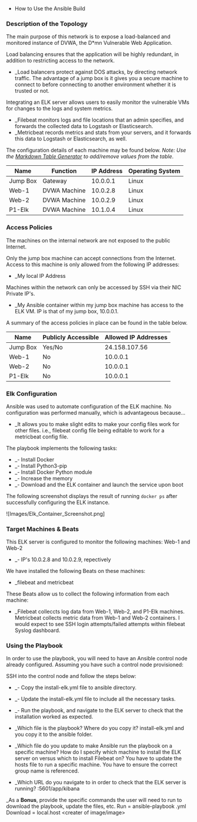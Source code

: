 - How to Use the Ansible Build


### Description of the Topology

The main purpose of this network is to expose a load-balanced and monitored instance of DVWA, the D*mn Vulnerable Web Application.

Load balancing ensures that the application will be highly redundant, in addition to restricting access to the network.
- _Load balancers protect against DOS attacks, by directing network traffic.  The advantage of a jump box is it gives you a secure machine to connect to before connecting to another environment whether it is trusted or not.

Integrating an ELK server allows users to easily monitor the vulnerable VMs for changes to the logs and system metrics.
- _Filebeat monitors logs and file locations that an admin specifies, and forwards the collected data to Logstash or Elasticsearch.  
- _Metricbeat records metrics and stats from your servers, and it forwards this data to Logstash or Elasticsearch, as well. 

The configuration details of each machine may be found below.
_Note: Use the [Markdown Table Generator](http://www.tablesgenerator.com/markdown_tables) to add/remove values from the table_.

| Name     | Function     | IP Address | Operating System |
|----------|--------------|------------|------------------|
| Jump Box | Gateway      | 10.0.0.1   | Linux            |
| Web-1    | DVWA Machine | 10.0.2.8   | Linux            |
| Web-2    | DVWA Machine | 10.0.2.9   | Linux            |
| P1-Elk   | DVWA Machine | 10.1.0.4   | Linux            |

### Access Policies

The machines on the internal network are not exposed to the public Internet. 

Only the jump box machine can accept connections from the Internet. Access to this machine is only allowed from the following IP addresses:
- _My local IP Address 

Machines within the network can only be accessed by SSH via their NIC Private IP's.
- _My Ansible container within my jump box machine has access to the ELK VM.  IP is that of my jump box, 10.0.0.1.    

A summary of the access policies in place can be found in the table below.

| Name     | Publicly Accessible | Allowed IP Addresses |
|----------|---------------------|----------------------|
| Jump Box | Yes/No              | 24.158.107.56        |
| Web-1    | No                  | 10.0.0.1             |
| Web-2    | No                  | 10.0.0.1             |
| P1-Elk   | No                  | 10.0.0.1             |

### Elk Configuration

Ansible was used to automate configuration of the ELK machine. No configuration was performed manually, which is advantageous because...
- _It allows you to make slight edits to make your config files work for other files.  i.e., filebeat config file being editable to work for a metricbeat config file. 

The playbook implements the following tasks:
- _- Install Docker
- _- Install Python3-pip
- _- Install Docker Python module 
- _- Increase the memory 
- _- Download and the ELK container and launch the service upon boot 


The following screenshot displays the result of running `docker ps` after successfully configuring the ELK instance.

![Images/Elk_Container_Screenshot.png]

### Target Machines & Beats
This ELK server is configured to monitor the following machines: Web-1 and Web-2
- _- IP's 10.0.2.8 and 10.0.2.9, repectively 

We have installed the following Beats on these machines:
- _filebeat and metricbeat 

These Beats allow us to collect the following information from each machine:
- _Filebeat colleccts log data from Web-1, Web-2, and P1-Elk machines.  Metricbeat collects metric data from Web-1 and Web-2 containers.  I would expect to see SSH login attempts/failed attempts within filebeat Syslog dashboard.  

### Using the Playbook
In order to use the playbook, you will need to have an Ansible control node already configured. Assuming you have such a control node provisioned: 

SSH into the control node and follow the steps below:
- _- Copy the install-elk.yml file to ansible directory.
- _- Update the install-elk.yml file to include all the necessary tasks.  
- _- Run the playbook, and navigate to the ELK server to check that the installation worked as expected.

- _Which file is the playbook? Where do you copy it? install-elk.yml and you copy it to the ansible folder. 
- _Which file do you update to make Ansible run the playbook on a specific machine? How do I specify which machine to install the ELK server on versus which to install Filebeat on? You have to update the hosts file to run a specific machine.  You have to ensure the correct group name is referenced.  
- _Which URL do you navigate to in order to check that the ELK server is running? <My VM Public IP>:5601/app/kibana

_As a **Bonus**, provide the specific commands the user will need to run to download the playbook, update the files, etc. 
Run = ansible-playbook <name-of-playbook>.yml 
Download = local.host <creater of image/image> 
